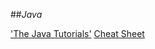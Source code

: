 ##_Java_

['The Java Tutorials'](http://docs.oracle.com/javase/tutorial/)
[Cheat Sheet](http://www.cheat-sheets.org/saved-copy/java_quickref.pdf)
